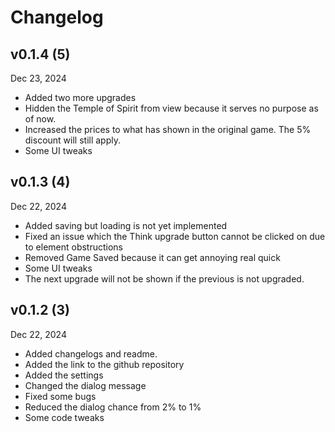 # Changelog
## v0.1.4 (5)
Dec 23, 2024
- Added two more upgrades
- Hidden the Temple of Spirit from view because it serves no purpose as of now.
- Increased the prices to what has shown in the original game. The 5% discount will still apply.
- Some UI tweaks

## v0.1.3 (4)
Dec 22, 2024
- Added saving but loading is not yet implemented
- Fixed an issue which the Think upgrade button cannot be clicked on due to element obstructions
- Removed Game Saved because it can get annoying real quick
- Some UI tweaks
- The next upgrade will not be shown if the previous is not upgraded.

## v0.1.2 (3)
Dec 22, 2024
- Added changelogs and readme.
- Added the link to the github repository
- Added the settings
- Changed the dialog message
- Fixed some bugs
- Reduced the dialog chance from 2% to 1%
- Some code tweaks